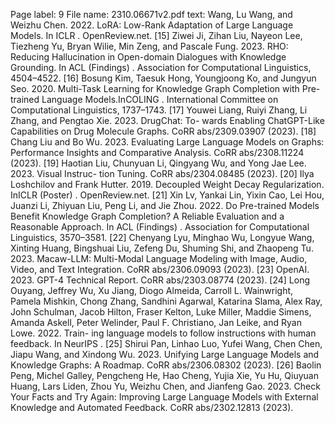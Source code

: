 Page label: 9
File name: 2310.06671v2.pdf
text:
Wang, Lu Wang, and Weizhu Chen. 2022. LoRA: Low-Rank Adaptation of Large
Language Models. In ICLR . OpenReview.net.
[15] Ziwei Ji, Zihan Liu, Nayeon Lee, Tiezheng Yu, Bryan Wilie, Min Zeng, and
Pascale Fung. 2023. RHO: Reducing Hallucination in Open-domain Dialogues
with Knowledge Grounding. In ACL (Findings) . Association for Computational
Linguistics, 4504–4522.
[16] Bosung Kim, Taesuk Hong, Youngjoong Ko, and Jungyun Seo. 2020. Multi-Task
Learning for Knowledge Graph Completion with Pre-trained Language Models.InCOLING . International Committee on Computational Linguistics, 1737–1743.
[17] Youwei Liang, Ruiyi Zhang, Li Zhang, and Pengtao Xie. 2023. DrugChat: To-
wards Enabling ChatGPT-Like Capabilities on Drug Molecule Graphs. CoRR
abs/2309.03907 (2023).
[18] Chang Liu and Bo Wu. 2023. Evaluating Large Language Models on Graphs:
Performance Insights and Comparative Analysis. CoRR abs/2308.11224 (2023).
[19] Haotian Liu, Chunyuan Li, Qingyang Wu, and Yong Jae Lee. 2023. Visual Instruc-
tion Tuning. CoRR abs/2304.08485 (2023).
[20] Ilya Loshchilov and Frank Hutter. 2019. Decoupled Weight Decay Regularization.
InICLR (Poster) . OpenReview.net.
[21] Xin Lv, Yankai Lin, Yixin Cao, Lei Hou, Juanzi Li, Zhiyuan Liu, Peng Li, and Jie
Zhou. 2022. Do Pre-trained Models Benefit Knowledge Graph Completion? A
Reliable Evaluation and a Reasonable Approach. In ACL (Findings) . Association
for Computational Linguistics, 3570–3581.
[22] Chenyang Lyu, Minghao Wu, Longyue Wang, Xinting Huang, Bingshuai Liu,
Zefeng Du, Shuming Shi, and Zhaopeng Tu. 2023. Macaw-LLM: Multi-Modal
Language Modeling with Image, Audio, Video, and Text Integration. CoRR
abs/2306.09093 (2023).
[23] OpenAI. 2023. GPT-4 Technical Report. CoRR abs/2303.08774 (2023).
[24] Long Ouyang, Jeffrey Wu, Xu Jiang, Diogo Almeida, Carroll L. Wainwright,
Pamela Mishkin, Chong Zhang, Sandhini Agarwal, Katarina Slama, Alex Ray,
John Schulman, Jacob Hilton, Fraser Kelton, Luke Miller, Maddie Simens, Amanda
Askell, Peter Welinder, Paul F. Christiano, Jan Leike, and Ryan Lowe. 2022. Train-
ing language models to follow instructions with human feedback. In NeurIPS .
[25] Shirui Pan, Linhao Luo, Yufei Wang, Chen Chen, Jiapu Wang, and Xindong Wu.
2023. Unifying Large Language Models and Knowledge Graphs: A Roadmap.
CoRR abs/2306.08302 (2023).
[26] Baolin Peng, Michel Galley, Pengcheng He, Hao Cheng, Yujia Xie, Yu Hu, Qiuyuan
Huang, Lars Liden, Zhou Yu, Weizhu Chen, and Jianfeng Gao. 2023. Check Your
Facts and Try Again: Improving Large Language Models with External Knowledge
and Automated Feedback. CoRR abs/2302.12813 (2023).